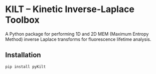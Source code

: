 # KILT – Kinetic Inverse-Laplace Toolbox

A Python package for performing 1D and 2D MEM (Maximum Entropy Method) inverse Laplace transforms for fluorescence lifetime analysis.

## Installation
```bash
pip install pyKilt